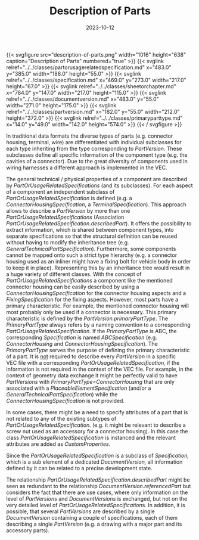 ﻿---
title: Description of Parts
toc: false
type: specs
layout: diagram
date: "2023-10-12"
draft: false
specification: VEC
version: 2.1.0
documentType: "Recommendation"
elementType: Diagram
classes:
  - PartOrUsageRelatedSpecification
  - Specification
  - SheetOrChapter
  - DocumentVersion
  - PartVersion
  - PrimaryPartType
menu:
  VEC-2.1.0:    
    parent: general-component-data
    identifier: general-component-data/description-of-parts
    weight: 1004001 

# Prev/next pager order (if `docs_section_pager` enabled in `params.toml`)
weight: 1004001
---
{{< svgfigure src="description-of-parts.png" width="1016" height="638" caption="Description of Parts" numbered="true" >}}
  {{< svglink relref="../../classes/partorusagerelatedspecification.md" x="483.0" y="385.0" width="188.0" height="55.0" >}}
  {{< svglink relref="../../classes/specification.md" x="469.0" y="273.0" width="217.0" height="67.0" >}}
  {{< svglink relref="../../classes/sheetorchapter.md" x="784.0" y="147.0" width="217.0" height="115.0" >}}
  {{< svglink relref="../../classes/documentversion.md" x="483.0" y="55.0" width="271.0" height="175.0" >}}
  {{< svglink relref="../../classes/partversion.md" x="182.0" y="55.0" width="212.0" height="372.0" >}}
  {{< svglink relref="../../classes/primaryparttype.md" x="14.0" y="49.0" width="142.0" height="574.0" >}}
{{< / svgfigure >}}
<p> In traditional data formats the diverse types of parts (e.g. connector housing, terminal, wire) are differentiated with individual subclasses for each type inheriting from the type corresponding to <i>PartVersion</i>. These subclasses define all specific information of the component type (e.g. the cavities of a connector). Due to the great diversity of components used in wiring harnesses a different approach is implemented in the VEC.      </p>      <p> The general technical /&#160;physical properties of a component are described by <i>PartOrUsageRelatedSpecifications </i>(and its subclasses). For each aspect of a component an independent subclass of <i>PartOrUsageRelatedSpecification</i> is defined (e.g. a <i>ConnectorHousingSpecification</i>, a <i>TerminalSpecification</i>). This approach allows to describe a <i>PartVersion</i> by more than one <i>PartOrUsageRelatedSpecifications </i>(Association <i>PartOrUsageRelatedSpecification.describedPart</i>)<i>.</i> It offers the possibility to extract information, which is shared between component types, into separate specifications so that the structural definition can be reused without having to modify the inheritance tree (e.g. <i>GeneralTechnicalPartSpecification</i>). Furthermore, some components cannot be mapped onto such a strict type hierarchy (e.g. a connector housing used as an inliner might have a fixing bolt for vehicle body in order to keep it in place). Representing this by an inheritance tree would result in a huge variety of different classes. With the concept of <i>PartOrUsageRelatedSpecifications </i>a component like the mentioned connector housing can be easily described by using a <i>ConnectorHousingSpecification</i> for the connector housing aspects and a <i>FixingSpecification </i>for the fixing aspects. However, most parts have a primary characteristic. For example, the mentioned connector housing will most probably only be used if a connector is necessary. This primary characteristic is defined by the <i>PartVersion.primaryPartType</i>. The <i>PrimaryPartType</i> always refers by a naming convention to a corresponding <i>PartOrUsageRelatedSpecification</i>. If the <i>PrimaryPartType</i> is ABC, the corresponding <i>Specification</i> is named <i>ABCSpecification</i> (e.g. <i>ConnectorHousing </i>and <i>ConnectorHousingSpecification</i>). The <i>PrimaryPartType </i>serves the purpose of defining the primary characteristic of a part. It is <u>not</u> required to describe every <i>PartVersion</i> in a specific VEC&#160;file with a corresponding <i>PartOrUsageRelatedSpecification,</i> if the information is not required in the context of the VEC file. For example, in the context of geometry data exchange it might be perfectly valid to have <i>PartVersions</i> with <i>PrimaryPartType=ConnectorHousing</i> that are only associated with a <i>PlaceableElementSpecification</i> (and/or a <i>GeneralTechnicalPartSpecification</i>) while the <i>ConnectorHousingSpecification </i>is not provided.      </p>      <p> In some cases, there might be a need to specify attributes of a part that is not related to any of the existing subtypes of <i>PartOrUsageRelatedSpecification.</i> (e.g. it might be relevant to describe a screw nut used as an accessory for a connector housing). In this case the class <i>PartOrUsageRelatedSpecification</i> is instanced and the relevant attributes are added as <i>CustomProperties</i>.      </p>      <p> Since the <i>PartOrUsageRelatedSpecification</i> is a subclass of <i>Specification, </i>which is a sub element of a dedicated <i>DocumentVersion, </i>all information defined by it can be related to a precise development state.      </p>      <p> The relationship <i>PartOrUsageRelatedSpecification.describedPart</i> might be seen as redundant to the relationship <i>DocumentVersion.referencedPart</i> but considers the fact that there are use cases, where only information on the level of <i>PartVersion</i>s and <i>DocumentVersions </i>is exchanged, but not on the very detailed level of <i>PartOrUsageRelatedSpecification</i>s. In addition, it is possible, that several <i>PartVersions</i> are described by a single <i>DocumentVersion</i> containing a couple of specifications, each of them describing a single <i>PartVersion </i>(e.g. a drawing with a major part and its accessory parts).      </p>